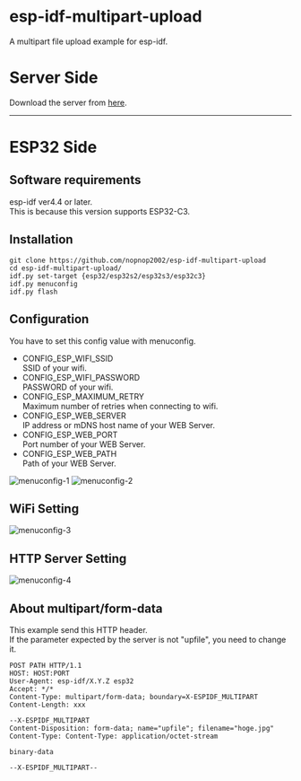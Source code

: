 # esp-idf-multipart-upload
A multipart file upload example for esp-idf.

# Server Side
Download the server from [here](https://github.com/nopnop2002/multipart-upload-server).

---

# ESP32 Side

## Software requirements
esp-idf ver4.4 or later.   
This is because this version supports ESP32-C3.   


## Installation
```
git clone https://github.com/nopnop2002/esp-idf-multipart-upload
cd esp-idf-multipart-upload/
idf.py set-target {esp32/esp32s2/esp32s3/esp32c3}
idf.py menuconfig
idf.py flash
```


## Configuration   
You have to set this config value with menuconfig.   
- CONFIG_ESP_WIFI_SSID   
SSID of your wifi.
- CONFIG_ESP_WIFI_PASSWORD   
PASSWORD of your wifi.
- CONFIG_ESP_MAXIMUM_RETRY   
Maximum number of retries when connecting to wifi.
- CONFIG_ESP_WEB_SERVER   
IP address or mDNS host name of your WEB Server.
- CONFIG_ESP_WEB_PORT   
Port number of your WEB Server.
- CONFIG_ESP_WEB_PATH   
Path of your WEB Server.

![menuconfig-1](https://user-images.githubusercontent.com/6020549/99719529-c07e8700-2aef-11eb-8a11-e5a7aaf2cbd4.jpg)
![menuconfig-2](https://user-images.githubusercontent.com/6020549/99719539-c3797780-2aef-11eb-9cc4-4053c2640434.jpg)

## WiFi Setting
![menuconfig-3](https://user-images.githubusercontent.com/6020549/99719544-c70cfe80-2aef-11eb-8242-9ee855b5c8c2.jpg)

## HTTP Server Setting

![menuconfig-4](https://user-images.githubusercontent.com/6020549/178969271-63738e64-0a88-48be-9b24-8927b499a1bf.jpg)

## About multipart/form-data
This example send this HTTP header.   
If the parameter expected by the server is not "upfile", you need to change it.   
```
POST PATH HTTP/1.1
HOST: HOST:PORT
User-Agent: esp-idf/X.Y.Z esp32
Accept: */*
Content-Type: multipart/form-data; boundary=X-ESPIDF_MULTIPART
Content-Length: xxx

--X-ESPIDF_MULTIPART
Content-Disposition: form-data; name="upfile"; filename="hoge.jpg"
Content-Type: Content-Type: application/octet-stream

binary-data

--X-ESPIDF_MULTIPART--
```


